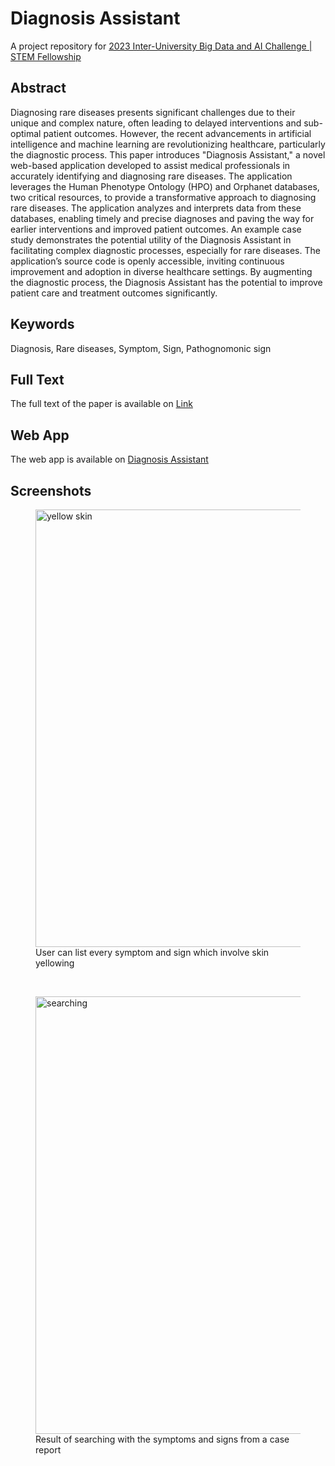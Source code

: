 # Diagnosis Assistant
A project repository for [2023 Inter-University Big Data and AI Challenge | STEM Fellowship](https://stemfellowship.org/national-inter-university-big-data-and-ai-challenge-2023)

## Abstract
Diagnosing rare diseases presents significant challenges due to their unique and complex nature, often leading to delayed interventions and sub-optimal patient outcomes. However, the recent advancements in artificial intelligence and machine learning are revolutionizing healthcare, particularly the diagnostic process. This paper introduces "Diagnosis Assistant," a novel web-based application developed to assist medical professionals in accurately identifying and diagnosing rare diseases. The application leverages the Human Phenotype Ontology (HPO) and Orphanet databases, two critical resources, to provide a transformative approach to diagnosing rare diseases. The application analyzes and interprets data from these databases, enabling timely and precise diagnoses and paving the way for earlier interventions and improved patient outcomes. An example case study demonstrates the potential utility of the Diagnosis Assistant in facilitating complex diagnostic processes, especially for rare diseases. The application’s source code is openly accessible, inviting continuous improvement and adoption in diverse healthcare settings. By augmenting the diagnostic process, the Diagnosis Assistant has the potential to improve patient care and treatment outcomes significantly.

## Keywords
Diagnosis, Rare diseases, Symptom, Sign, Pathognomonic sign

## Full Text
The full text of the paper is available on [Link](https://drive.google.com/file/d/1mxXw-jE_B7uwObzsk1c88Obkwvcxxts0/view?usp=drive_link)

## Web App
The web app is available on [Diagnosis Assistant](https://diagnosis-assistant-app.uw.r.appspot.com/)

## Screenshots
<figure class="image">
  <img width="700" alt="yellow skin" src="https://github.com/demoronator/Diagnosis-Assistant/assets/6217816/548c9fbc-faa5-4fc9-a909-284ce48bc47f">
  <br>
  <figcaption>User can list every symptom and sign which involve skin yellowing</figcaption>
</figure>
<br>

<figure class="image">
  <img width="700" alt="searching" src="https://github.com/demoronator/Diagnosis-Assistant/assets/6217816/f6fc4f2f-820c-4c50-9ade-f2101e5bba61">
  <br>
  <figcaption>Result of searching with the symptoms and signs from a case report</figcaption>
</figure>
